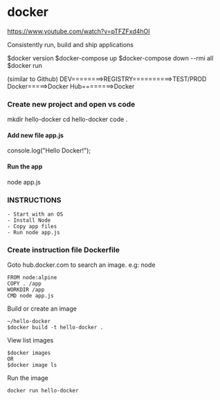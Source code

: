# docker

https://www.youtube.com/watch?v=pTFZFxd4hOI

 Consistently run, build and ship applications

$docker version
$docker-compose up
$docker-compose down --rmi all
$docker run

(similar to Github)
DEV========>REGISTRY==========>TEST/PROD
Docker=====>Docker Hub========>Docker 

### Create new project and open vs code
mkdir hello-docker
cd hello-docker
code .

#### Add new file app.js
console.log("Hello Docker!");
#### Run the app
node app.js

### INSTRUCTIONS
```
- Start with an OS
- Install Node
- Copy app files
- Run node app.js
```
### Create instruction file Dockerfile
  Goto hub.docker.com to search an image. e.g: node
  
```
FROM node:alpine
COPY . /app
WORKDIR /app
CMD node app.js
```
  
  Build or create an image
```
~/hello-docker
$docker build -t hello-docker .
```

  View list images
```
$docker images
OR
$docker image ls
```
Run the image
```
docker run hello-docker
```
